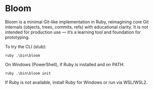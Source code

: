 # Bloom
Bloom is a minimal Git-like implementation in Ruby, reimagining core Git internals (objects, trees, commits, refs) with educational clarity. It is not intended for production use — it’s a learning tool and foundation for prototyping.

To try the CLI (stub):

	ruby .\bin\bloom

On Windows (PowerShell), if Ruby is installed and on PATH:

	ruby .\bin\bloom init

If Ruby is not available, install Ruby for Windows or run via WSL/WSL2.
